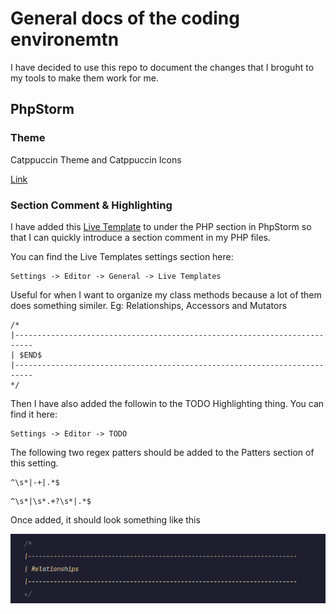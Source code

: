 # General docs of the coding environemtn

I have decided to use this repo to document the changes that I broguht to my tools to make them work for me. 


## PhpStorm

### Theme
Catppuccin Theme and Catppuccin Icons

[Link](https://catppuccin.com/)


### Section Comment & Highlighting
I have added this [Live Template]() to under the PHP section in PhpStorm so that I can quickly introduce a section comment in my PHP files.

You can find the Live Templates settings section here:
```
Settings -> Editor -> General -> Live Templates
```

Useful for when I want to organize my class methods because a lot of them does something similer. Eg: Relationships, Accessors and Mutators

```
/*
|--------------------------------------------------------------------------
| $END$
|--------------------------------------------------------------------------
*/
```

Then I have also added the followin to the TODO Highlighting thing. You can find it here:
```
Settings -> Editor -> TODO
```

The following two regex patters should be added to the Patters section of this setting. 

```
^\s*|-+|.*$
```

```
^\s*|\s*.+?\s*|.*$
```

Once added, it should look something like this

![Section Comment Highlight Image](images/section-comment-highlight-image.png)